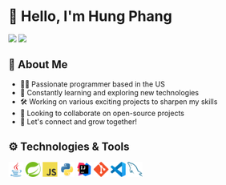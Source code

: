 <h1 align="">👋 Hello, I'm Hung Phang</h1>

<p align="left">
  <a href="https://www.linkedin.com/in/hgt-phang/"><img src="https://img.shields.io/badge/LinkedIn-%20-blue"></a>
  <a href="mailto:hungtai.phang@drexel.edu"><img src="https://img.shields.io/badge/Email-%20-red"></a>
</p>

<h2 align="left">🚀 About Me</h2>

- 👨‍💻 Passionate programmer based in the US
- 🌱 Constantly learning and exploring new technologies
- 🛠️ Working on various exciting projects to sharpen my skills
- 👥 Looking to collaborate on open-source projects
- 🤝 Let's connect and grow together!

 
<h2 align="left"> ⚙ Technologies & Tools</h2>

<p align="left">
  <a href="#"><img height="30" src="https://raw.githubusercontent.com/devicons/devicon/master/icons/java/java-original.svg"></a>
  <a href="#"><img height="30" src="https://raw.githubusercontent.com/devicons/devicon/master/icons/spring/spring-original.svg"></a>
  <a href="#"><img height="30" src="https://raw.githubusercontent.com/devicons/devicon/master/icons/javascript/javascript-original.svg"></a>
  <a href="#"><img height="30" src="https://raw.githubusercontent.com/devicons/devicon/master/icons/python/python-original.svg"></a>
  <a href="#"><img height="30" src="https://raw.githubusercontent.com/devicons/devicon/master/icons/intellij/intellij-original.svg"></a>
  <a href="#"><img height="30" src="https://raw.githubusercontent.com/devicons/devicon/master/icons/git/git-original.svg"></a>
  <a href="#"><img height="30" src="https://raw.githubusercontent.com/devicons/devicon/master/icons/vscode/vscode-original.svg"></a>
  <a href="#"><img height="30" src="https://raw.githubusercontent.com/devicons/devicon/master/icons/mysql/mysql-original.svg"></a>
</p>
